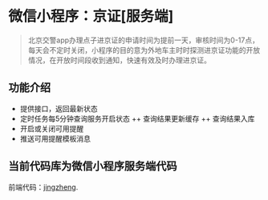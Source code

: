 # 微信小程序：京证[服务端]
> 北京交警app办理点子进京证的申请时间为提前一天，审核时间为0-17点，每天会不定时关闭，小程序的目的意为外地车主时时探测进京证功能的开放情况，在开放时间段收到通知，快速有效及时办理进京证。

## 功能介绍
+ 提供接口，返回最新状态
+ 定时任务每5分钟查询服务开启状态
++ 查询结果更新缓存
++ 查询结果入库
+ 开启或关闭可用提醒
+ 推送可用提醒模板消息


## 当前代码库为微信小程序服务端代码
前端代码：[jingzheng](https://github.com/LoadChange/jingzheng).

